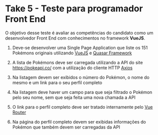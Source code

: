 # Take 5 - Teste para programador Front End

O objetivo desse teste é avaliar as competências do candidato como um desenvolvedor Front End com conhecimentos no framework **VueJS**.

1. Deve-se desenvolver uma Single Page Application que liste os 151 Pokémons originais utilizando [VueJS](https://vuejs.org/ "Documentação VueJS") e [Quasar Framework](https://quasar.dev/ "Documentação Quasar Framework")

2. A lista de Pokémons deve ser carregada utilizando a API do site https://pokeapi.co/ com a utilização do cliente HTTP [Axios](https://github.com/axios/axios "Github Axios")

3. Na listagem devem ser exibidos o número do Pokémon, o nome do mesmo e um link para o seu perfil completo

4. Na listagem deve haver um campo para que seja filtrado o Pokémon pelo seu nome, sem que seja feita uma nova chamada a API

5. O link para o perfil completo deve ser tratado internamente pelo [Vue Router](https://router.vuejs.org/ "Documentação Vue Router")

6. Na página do perfil completo devem ser exibidas informações do Pokémon que também devem ser carregadas da API